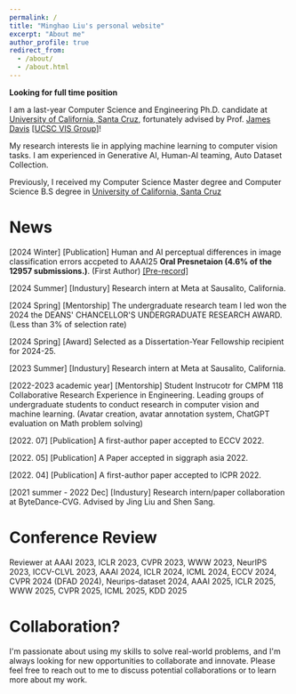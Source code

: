 ```yaml
---
permalink: /
title: "Minghao Liu's personal website"
excerpt: "About me"
author_profile: true
redirect_from: 
  - /about/
  - /about.html
---
```


**Looking for full time position**

I am a last-year Computer Science and Engineering Ph.D. candidate at [University of California, Santa Cruz](https://engineering.ucsc.edu/), fortunately advised by Prof. [James Davis](https://users.soe.ucsc.edu/~davis/) [[UCSC VIS Group](https://sites.google.com/ucsc.edu/vis/)]! 


My research interests lie in applying machine learning to computer vision tasks. I am experienced in Generative AI, Human-AI teaming, Auto Dataset Collection. 

<!-- My research interests lie in applying machine learning to computer vision tasks, particularly focusing on complementary teaming between human and artificial intelligence. I am experienced in **improving** generative models, including diffusion models, GANs, and VAEs. I have also **worked** on automatic dataset collection. Additionally, my expertise extends to **applications** of label noise learning, label noise detection, object detection, image segmentation, and image super-resolution models. -->


Previously, I received my Computer Science Master degree and Computer Science B.S degree in [University of California, Santa Cruz](https://engineering.ucsc.edu/)



News
======

[2024 Winter] [Publication] Human and AI perceptual differences in image classification errors accpeted to AAAI25 **Oral Presnetaion (4.6% of the 12957 submissions.)**. (First Author) [[Pre-record]](https://youtu.be/ANbgSWtnYOc)

[2024 Summer] [Industury] Research intern at Meta at Sausalito, California.

[2024 Spring] [Mentorship] The undergraduate research team I led won the 2024 the DEANS' CHANCELLOR'S UNDERGRADUATE RESEARCH AWARD. (Less than 3% of selection rate)

[2024 Spring] [Award] Selected as a Dissertation-Year Fellowship recipient for 2024-25.

[2023 Summer] [Industury] Research intern at Meta at Sausalito, California.

[2022-2023 academic year] [Mentorship] Student Instrucotr for CMPM 118 Collaborative Research Experience in Engineering. Leading groups of undergraduate students to conduct research in computer vision and machine learning. (Avatar creation, avatar annotation system, ChatGPT evaluation on Math problem solving)

[2022. 07] [Publication] A first-author paper accepted to ECCV 2022.

[2022. 05] [Publication] A Paper accepted in siggraph asia 2022. 

[2022. 04] [Publication] A first-author paper accepted to ICPR 2022.

[2021 summer - 2022 Dec] [Industury] Research intern/paper collaboration at ByteDance-CVG. Advised by Jing Liu and Shen Sang.


Conference Review
======
Reviewer at AAAI 2023, ICLR 2023, CVPR 2023, WWW 2023, NeurIPS 2023, ICCV-CLVL 2023, AAAI 2024, ICLR 2024, ICML 2024, ECCV 2024, CVPR 2024 (DFAD 2024), Neurips-dataset 2024, AAAI 2025, ICLR 2025, WWW 2025, CVPR 2025, ICML 2025, KDD 2025


Collaboration?
======
I'm passionate about using my skills to solve real-world problems, and I'm always looking for new opportunities to collaborate and innovate. Please feel free to reach out to me to discuss potential collaborations or to learn more about my work.
